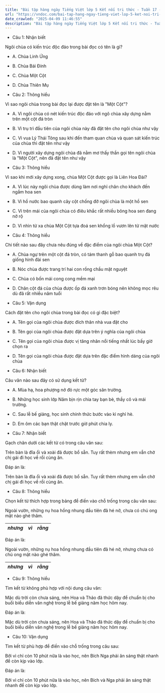 ```yaml
---
title: "Bài tập hàng ngày Tiếng Việt lớp 5 Kết nối tri thức - Tuần 17 - Thứ 2 gồm các câu hỏi tổng hợp nội dung Đọc hiểu văn bản và Luyện từ và câu được học ở Tuần 17 trong chương trình Tiếng Việt lớp 5 Tập 1 Kết nối tri thức."
url: "https://vndoc.com/bai-tap-hang-ngay-tieng-viet-lop-5-ket-noi-tri-thuc-tuan-17-thu-2-331265"
date_crawled: "2025-04-09 11:46:55"
description: "Bài tập hàng ngày Tiếng Việt lớp 5 Kết nối tri thức - Tuần 17 - Thứ 2 gồm các câu hỏi tổng hợp nội dung Đọc hiểu văn bản và Luyện từ và câu được học ở Tuần 17 trong chương trình Tiếng Việt lớp 5 Tập 1 Kết nối tri thức."
---
```


* Câu 1:  Nhận biết

Ngôi chùa có kiến trúc độc đáo trong bài đọc có tên là gì?

  * A. Chùa Linh Ứng 
  * B. Chùa Bái Đính 
  * C. Chùa Một Cột 
  * D. Chùa Thiên Mụ 



* Câu 2:  Thông hiểu

Vì sao ngôi chùa trong bài đọc lại được đặt tên là "Một Cột"?

  * A. Vì ngôi chùa có nét kiến trúc độc đáo với ngô chùa xây dựng nằm trên một cột đá tròn 
  * B. Vì trụ trì đầu tiên của ngôi chùa này đã đặt tên cho ngôi chùa như vậy 
  * C. Vì vua Lý Thái Tông sau khi đến tham quan chùa và quan sát kiến trúc của chùa thì đặt tên như vậy 
  * D. Vì người xây dựng ngôi chùa đã nằm mơ thấy thần gọi tên ngôi chùa là "Một Cột", nên đã đặt tên như vậy 



* Câu 3:  Thông hiểu

Vì sao khi mới xây dựng xong, chùa Một Cột được gọi là Liên Hoa Đài?

  * A. Vì lúc này ngôi chùa được dùng làm nơi nghỉ chân cho khách đến ngắm hoa sen 
  * B. Vì hồ nước bao quanh cây cột chống đỡ ngôi chùa là một hồ sen 
  * C. Vì trên mái của ngôi chùa có điêu khắc rất nhiều bông hoa sen đang nở rộ 
  * D. Vì nhìn từ xa chùa Một Cột tựa đoá sen khổng lồ vươn lên từ mặt nước 



* Câu 4:  Thông hiểu

Chi tiết nào sau đây chưa nêu đúng về đặc điểm của ngôi chùa Một Cột?

  * A. Chùa ngự trên một cột đá tròn, có tám thanh gỗ bao quanh trụ đá giống hình đài sen 
  * B. Nóc chùa được trang trí hai con rồng chầu mặt nguyệt 
  * C. Chùa có bốn mái cong cong mềm mại 
  * D. Chân cột đá của chùa được ốp đá xanh trơn bóng nên không mọc rêu dù đã rất nhiều năm tuổi 



* Câu 5:  Vận dụng

Cách đặt tên cho ngôi chùa trong bài đọc có gì đặc biệt?

  * A. Tên gọi của ngôi chùa được đích thân nhà vua đặt cho 
  * B. Tên gọi của ngôi chùa được đặt dựa trên ý nghĩa của ngôi chùa 
  * C. Tên gọi của ngôi chùa được vị tăng nhân nổi tiếng nhất lúc bấy giờ chọn ra 
  * D. Tên gọi của ngôi chùa được đặt dựa trên đặc điểm hình dáng của ngôi chùa 



* Câu 6:  Nhận biết

Câu văn nào sau đây có sử dụng kết từ?

  * A. Mùa hạ, hoa phượng nở đỏ rực một góc sân trường. 
  * B. Những học sinh lớp Năm bịn rịn chia tay bạn bè, thầy cô và mái trường. 
  * C. Sau lễ bế giảng, học sinh chính thức bước vào kì nghỉ hè. 
  * D. Em ôm các bạn thật chặt trước giờ phút chia ly. 



* Câu 7:  Nhận biết

Gạch chân dưới các kết từ có trong câu văn sau:

Trên bàn là đĩa ổi và xoài đã được bổ sẵn. Tuy rất thèm nhưng em vẫn chờ chị gái đi học về rồi cùng ăn.

Đáp án là:

Trên bàn là đĩa ổi và xoài đã được bổ sẵn. Tuy rất thèm nhưng em vẫn chờ chị gái đi học về rồi cùng ăn.

* Câu 8:  Thông hiểu

Chọn kết từ thích hợp trong bảng để điền vào chỗ trống trong câu văn sau:

Ngoài vườn, những nụ hoa hồng nhung đầu tiên đã hé nở,  chưa có chú ong mật nào ghé thăm.

_nhưng_|  _vì_|  _rằng_  
---|---|---  
  
Đáp án là:

Ngoài vườn, những nụ hoa hồng nhung đầu tiên đã hé nở, nhưng chưa có chú ong mật nào ghé thăm.

_nhưng_|  _vì_|  _rằng_  
---|---|---  
  
* Câu 9:  Thông hiểu

Tìm kết từ không phù hợp với nội dung câu văn:

Mặc dù trời còn chưa sáng, nên Hoa và Thảo đã thức dậy để chuẩn bị cho buổi biểu diễn văn nghệ trong lễ bế giảng năm học hôm nay.

Đáp án là:

Mặc dù trời còn chưa sáng, nên Hoa và Thảo đã thức dậy để chuẩn bị cho buổi biểu diễn văn nghệ trong lễ bế giảng năm học hôm nay.

* Câu 10:  Vận dụng

Tìm kết từ phù hợp để điền vào chỗ trống trong câu sau:

Bởi vì chỉ còn 10 phút nữa là vào học, nên Bích  Nga phải ăn sáng thật nhanh để còn kịp vào lớp.

Đáp án là:

Bởi vì chỉ còn 10 phút nữa là vào học, nên Bích và Nga phải ăn sáng thật nhanh để còn kịp vào lớp.
